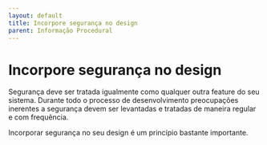 ```yaml
---
layout: default
title: Incorpore segurança no design 
parent: Informação Procedural
---
```

# Incorpore segurança no design

Segurança deve ser tratada igualmente como qualquer outra feature do seu sistema. Durante todo o processo de desenvolvimento preocupações inerentes a segurança devem ser levantadas e tratadas de maneira regular e com frequência.

Incorporar segurança no seu design é um princípio bastante importante.


